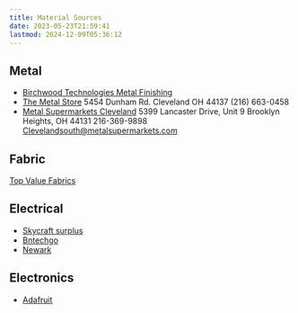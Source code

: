 ```yaml
---
title: Material Sources
date: 2023-05-23T21:59:41
lastmod: 2024-12-09T05:36:12
---
```


## Metal

- [Birchwood Technologies Metal Finishing](https://www.birchwoodtechnologies.com/shop/)
- [The Metal Store](https://www.themetalstore.com) 5454 Dunham Rd. Cleveland OH 44137 (216) 663-0458
- [Metal Supermarkets Cleveland](https://metalsupermarkets.com/cleveland-south) 5399 Lancaster Drive, Unit 9 Brooklyn Heights, OH 44131 216-369-9898 Clevelandsouth@metalsupermarkets.com

## Fabric

[Top Value Fabrics](https://www.tvfinc.com/)

## Electrical

- [Skycraft surplus](https://skycraftsurplus.com/marine/)
- [Bntechgo](https://bntechgo.com/)
- [Newark](https://www.newark.com/)

## Electronics

- [Adafruit](https://www.adafruit.com/)
